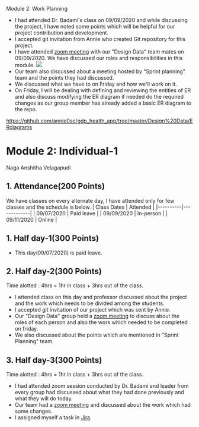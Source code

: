 Module 2: Work Planning

- I had attended Dr. Badami's class on 09/09/2020 and while discussing the project, I have noted some points which will be helpful for our project contribution and development.
- I accepted git invitation from Annie who created Git repository for this project.
- I have attended [zoom meeting](https://github.com/annie0sc/gdp_health_app/blob/master/Design%20Data/Zoom_Meeting.png) with our "Design Data" team mates on 09/09/2020. We have discussed our roles and responsibilities in this module.
![ ](https://github.com/annie0sc/gdp_health_app/blob/master/Design%20Data/Zoom_Meeting.png)
- Our team also discussed about a meeting hosted by "Sprint planning" team and the points they had discussed.
- We discussed what we have to on Friday and how we'll work on it.
- On Friday, I will be dealing with defining and reviewing the entities of ER and also discuss modifying the ER diagram if needed do the required changes as our group member has already added a basic ER diagram to the repo.

https://github.com/annie0sc/gdp_health_app/tree/master/Design%20Data/ERdiagrams

# Module 2: Individual-1
Naga Anshitha Velagapudi
## 1. Attendance(200 Points)
We have classes on every alternate day, I have attended only for few classes and the schedule is below.
| Class Dates | Attended | 
|----------|-------------|
| 09/07/2020 | Paid leave |
| 09/09/2020 | In-person |
| 09/11/2020 | Online |

## 1. Half day-1(300 Points)

- This day(09/07/2020) is paid leave.

## 2. Half day-2(300 Points)

Time alotted : 4hrs = 1hr in class + 3hrs out of the class.
- I attended class on this day and professor discussed about the project and the work which needs to be divided among the students.
- I accepted git invitation of our project which was sent by Annie.
- Our "Design Data" group held a [zoom meeting](https://github.com/annie0sc/gdp_health_app/blob/master/Design%20Data/Zoom_Meeting.png) to discuss about the roles of each person and also the work which needed to be completed on friday.
- We also discussed about the points which are mentioned in "Sprint Planning" team.

## 3. Half day-3(300 Points)
Time alotted : 4hrs = 1hr in class + 3hrs out of the class.
- I had attended zoom session conducted by Dr. Badami and leader from every group had discussed about what they had done previously and what they will do today.
- Our team had a [zoom meeting](https://github.com/annie0sc/gdp_health_app/blob/master/Design%20Data/Zoom%20Meeting%209-11.png) and discussed about the work which had some changes.
- I assigned myself a task in [Jira](https://github.com/annie0sc/gdp_health_app/blob/master/Design%20Data/Contributions/Anshitha/Jira.png).

